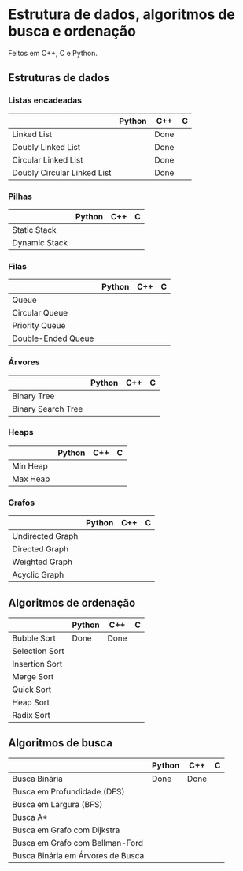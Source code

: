 # Estrutura de dados, algoritmos de busca e ordenação
Feitos em C++, C e Python.

## Estruturas de dados
### Listas encadeadas
|                             | Python | C++  |  C  |
|-----------------------------|--------|------|-----|
| Linked List                 |        | Done |     |
| Doubly Linked List          |        | Done |     |
| Circular Linked List        |        | Done |     |
| Doubly Circular Linked List |        | Done |     |

### Pilhas
|                             | Python | C++  |  C  |
|-----------------------------|--------|------|-----|
| Static Stack                |        |      |     |
| Dynamic Stack               |        |      |     |

### Filas
|                             | Python | C++  |  C  |
|-----------------------------|--------|------|-----|
| Queue                       |        |      |     |
| Circular Queue              |        |      |     |
| Priority Queue              |        |      |     |
| Double-Ended Queue          |        |      |     |

### Árvores
|                             | Python | C++  |  C  |
|-----------------------------|--------|------|-----|
| Binary Tree                 |        |      |     |
| Binary Search Tree          |        |      |     |

### Heaps
|                             | Python | C++  |  C  |
|-----------------------------|--------|------|-----|
| Min Heap                    |        |      |     |
| Max Heap                    |        |      |     |

### Grafos
|                             | Python | C++  |  C  |
|-----------------------------|--------|------|-----|
| Undirected Graph            |        |      |     |
| Directed Graph              |        |      |     |
| Weighted Graph              |        |      |     |
| Acyclic Graph               |        |      |     |

## Algoritmos de ordenação
|                  | Python |  C++ | C   |
|------------------|--------|------|-----|
| Bubble Sort      |  Done  | Done |     |
| Selection Sort   |        |      |     |
| Insertion Sort   |        |      |     |
| Merge Sort       |        |      |     |
| Quick Sort       |        |      |     |
| Heap Sort        |        |      |     |
| Radix Sort       |        |      |     |

## Algoritmos de busca
|                                   | Python | C++  | C   |
|-----------------------------------|--------|------|-----|
| Busca Binária                     |  Done  | Done |     |
| Busca em Profundidade (DFS)       |        |      |     |
| Busca em Largura (BFS)            |        |      |     |
| Busca A*                          |        |      |     |
| Busca em Grafo com Dijkstra       |        |      |     |
| Busca em Grafo com Bellman-Ford   |        |      |     |
| Busca Binária em Árvores de Busca |        |      |     |



